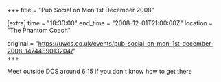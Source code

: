 +++
title = "Pub Social on Mon 1st December 2008"

[extra]
time = "18:30:00"
end_time = "2008-12-01T21:00:00Z"
location = "The Phantom Coach"

original = "https://uwcs.co.uk/events/pub-social-on-mon-1st-december-2008-1474489013204/"    
+++

Meet outside DCS around 6:15 if you don't know how to get there

